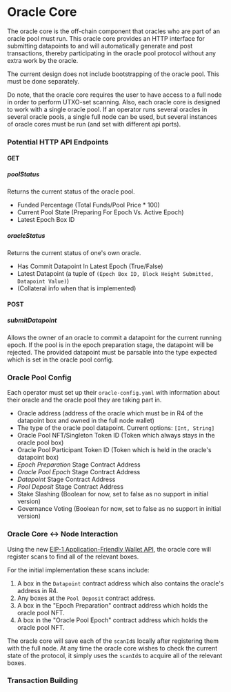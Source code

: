 # Oracle Core
The oracle core is the off-chain component that oracles who are part of an oracle pool must run. This oracle core provides an HTTP interface for submitting datapoints to and will automatically generate and post transactions, thereby participating in the oracle pool protocol without any extra work by the oracle.

The current design does not include bootstrapping of the oracle pool. This must be done separately.

Do note, that the oracle core requires the user to have access to a full node in order to perform UTXO-set scanning. Also, each oracle core is designed to work with a single oracle pool. If an operator runs several oracles in several oracle pools, a single full node can be used, but several instances of oracle cores must be run (and set with different api ports).




### Potential HTTP API Endpoints

#### GET

##### poolStatus
Returns the current status of the oracle pool.
- Funded Percentage (Total Funds/Pool Price * 100)
- Current Pool State (Preparing For Epoch Vs. Active Epoch)
- Latest Epoch Box ID


##### oracleStatus
Returns the current status of one's own oracle.
- Has Commit Datapoint In Latest Epoch (True/False)
- Latest Datapoint (a tuple of `(Epoch Box ID, Block Height Submitted, Datapoint Value)`)
- (Collateral info when that is implemented)


#### POST

##### submitDatapoint
Allows the owner of an oracle to commit a datapoint for the current running epoch. If the pool is in the epoch preparation stage, the datapoint will be rejected. The provided datapoint must be parsable into the type expected which is set in the oracle pool config.



### Oracle Pool Config
Each operator must set up their `oracle-config.yaml` with information about their oracle and the oracle pool they are taking part in.

- Oracle address (address of the oracle which must be in R4 of the datapoint box and owned in the full node wallet)
- The type of the oracle pool datapoint. Current options: `[Int, String]`
- Oracle Pool NFT/Singleton Token ID (Token which always stays in the oracle pool box)
- Oracle Pool Participant Token ID (Token which is held in the oracle's datapoint box)
- *Epoch Preparation* Stage Contract Address
- *Oracle Pool Epoch* Stage Contract Address
- *Datapoint* Stage Contract Address
- *Pool Deposit* Stage Contract Address
- Stake Slashing (Boolean for now, set to false as no support in initial version)
- Governance Voting (Boolean for now, set to false as no support in initial version)



### Oracle Core <-> Node Interaction
Using the new [EIP-1 Application-Friendly Wallet API](https://github.com/ergoplatform/eips/blob/master/eip-0001.md), the oracle core will register scans to find all of the relevant boxes.

For the initial implementation these scans include:

1. A box in the `Datapoint` contract address which also contains the oracle's address in R4.
2. Any boxes at the `Pool Deposit` contract address.
3. A box in the "Epoch Preparation" contract address which holds the oracle pool NFT.
4. A box in the "Oracle Pool Epoch" contract address which holds the oracle pool NFT.

The oracle core will save each of the `scanId`s locally after registering them with the full node. At any time the oracle core wishes to check the current state of the protocol, it simply uses the `scanId`s to acquire all of the relevant boxes.


### Transaction Building
